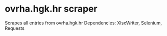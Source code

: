 # ovrha.hgk.hr scraper
Scrapes all entries from ovrha.hgk.hr
Dependencies: XlsxWriter, Selenium, Requests

